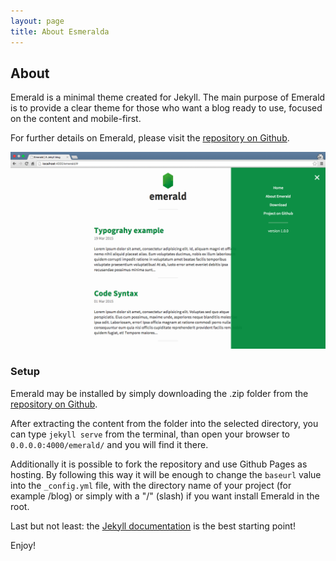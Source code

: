 ```yaml
---
layout: page
title: About Esmeralda
---
```

## About
Emerald is a minimal theme created for Jekyll. The main purpose of Emerald is to provide a clear theme for those who want a blog ready to use, focused on the content and mobile-first.

For further details on Emerald, please visit the [repository on Github](https://github.com/KingFelix/emerald/).

![Emerald](img/Emerald01.png "Emerald")

### Setup
Emerald may be installed by simply downloading the .zip folder from the [repository on Github](https://github.com/KingFelix/emerald/archive/master.zip).

After extracting the content from the folder into the selected directory, you can type ``jekyll serve`` from the terminal, than open your browser to ``0.0.0.0:4000/emerald/`` and you will find it there.

Additionally it is possible to fork the repository and use Github Pages as hosting. By following this way it will be enough to change the ``baseurl`` value into the ``_config.yml`` file, with the directory name of your project (for example /blog) or simply with a "/" (slash) if you want install Emerald in the root. 

Last but not least: the [Jekyll documentation](http://jekyllrb.com) is the best starting point!

Enjoy!
